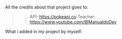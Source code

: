 All the credits about that project goes to: 

>> API: https://pokeapi.co
>> Teacher: https://www.youtube.com/@ManualdoDev

What i added in my project by myself:
